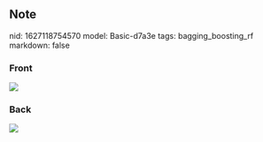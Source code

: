 ## Note
nid: 1627118754570
model: Basic-d7a3e
tags: bagging_boosting_rf
markdown: false

### Front
<img src="paste-178bbaee59ae2c33a78d15253ad10fd507fcc51c.jpg">

### Back
<img src="paste-5cd0a1f53b34729ed947bd2269b5aa45bea021c2.jpg">
